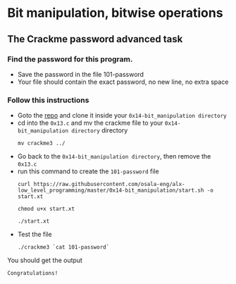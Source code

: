 # Bit manipulation, bitwise operations

## The Crackme password advanced task

### Find the password for this program.
- Save the password in the file 101-password
- Your file should contain the exact password, no new line, no extra space

### Follow this instructions
- Goto the <a href="https://github.com/alx-tools/0x13.c" target="_blank">repo</a> and clone it inside your `0x14-bit_manipulation directory`
- cd into the `0x13.c` and mv the crackme file to your `0x14-bit_manipulation directory` directory
  ```
  mv crackme3 ../
  ```
- Go back to the `0x14-bit_manipulation directory`, then remove the `0x13.c`
- run this command to create the `101-password` file
  ```
  curl https://raw.githubusercontent.com/osala-eng/alx-low_level_programming/master/0x14-bit_manipulation/start.sh -o start.xt
  ```
  ```
  chmod u+x start.xt
  ```
  ```
  ./start.xt
  ```
- Test the file 
  ```
  ./crackme3 `cat 101-password`
  ```

You should get the output
```
Congratulations!
```

